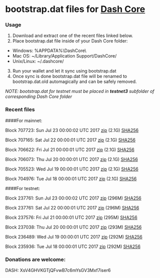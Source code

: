 # bootstrap.dat files for [Dash Core](https://www.dash.org)

### Usage

1. Download and extract one of the recent files linked below.
2. Place bootstrap.dat file inside of your Dash Core folder:
 - Windows: %APPDATA%\DashCore\
 - Mac OS: ~/Library/Application Support/DashCore/
 - Unix/Linux: ~/.dashcore/
3. Run your wallet and let it sync using bootstrap.dat
4. Once sync is done bootstrap.dat file will be renamed to bootstrap.dat.old automagically and can be safely removed.

_NOTE: bootstrap.dat for testnet must be placed in **testnet3** subfolder of corresponding Dash Core folder_

### Recent files

####For mainnet:

Block 707723: Sun Jul 23 00:00:02 UTC 2017 [zip](https://transfer.sh/b13J9/bootstrap.dat.20170723.zip) (2.1G) [SHA256](https://transfer.sh/YjVbl/sha256.txt)

Block 707165: Sat Jul 22 00:00:01 UTC 2017 [zip](https://transfer.sh/uJYX2/bootstrap.dat.20170722.zip) (2.1G) [SHA256](https://transfer.sh/ZRbTB/sha256.txt)

Block 706622: Fri Jul 21 00:00:01 UTC 2017 [zip](https://transfer.sh/ANbmk/bootstrap.dat.20170721.zip) (2.1G) [SHA256](https://transfer.sh/6AwTT/sha256.txt)

Block 706073: Thu Jul 20 00:00:01 UTC 2017 [zip](https://transfer.sh/WyAF9/bootstrap.dat.20170720.zip) (2.1G) [SHA256](https://transfer.sh/5vHhK/sha256.txt)

Block 705523: Wed Jul 19 00:00:01 UTC 2017 [zip](https://transfer.sh/rskEp/bootstrap.dat.20170719.zip) (2.1G) [SHA256](https://transfer.sh/Zwjeo/sha256.txt)

Block 704976: Tue Jul 18 00:00:01 UTC 2017 [zip](https://transfer.sh/52GN8/bootstrap.dat.20170718.zip) (2.1G) [SHA256](https://transfer.sh/zUvi6/sha256.txt)

####For testnet:

Block 237761: Sun Jul 23 00:00:02 UTC 2017 [zip](https://transfer.sh/qunPq/bootstrap.dat.20170723.zip) (296M) [SHA256](https://transfer.sh/16aVGt/sha256.txt)

Block 237761: Sat Jul 22 00:00:01 UTC 2017 [zip](https://transfer.sh/10Ef4L/bootstrap.dat.20170722.zip) (296M) [SHA256](https://transfer.sh/HUUp9/sha256.txt)

Block 237576: Fri Jul 21 00:00:01 UTC 2017 [zip](https://transfer.sh/10axQm/bootstrap.dat.20170721.zip) (295M) [SHA256](https://transfer.sh/p6bGe/sha256.txt)

Block 237038: Thu Jul 20 00:00:01 UTC 2017 [zip](https://transfer.sh/ufe9p/bootstrap.dat.20170720.zip) (293M) [SHA256](https://transfer.sh/hV9yQ/sha256.txt)

Block 236489: Wed Jul 19 00:00:01 UTC 2017 [zip](https://transfer.sh/PcLEp/bootstrap.dat.20170719.zip) (292M) [SHA256](https://transfer.sh/TXv4I/sha256.txt)

Block 235936: Tue Jul 18 00:00:01 UTC 2017 [zip](https://transfer.sh/wFjmH/bootstrap.dat.20170718.zip) (292M) [SHA256](https://transfer.sh/Vh7Rb/sha256.txt)

### Donations are welcome:

DASH: XsV4GHVKGTjQFvwB7c6mYsGV3Mxf7iser6
